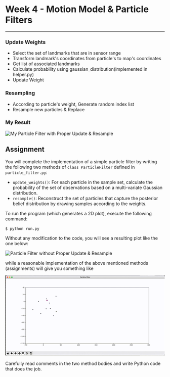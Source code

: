 # Week 4 - Motion Model & Particle Filters

---

[//]: # (Image References)
[empty-update]: ./empty-update.gif
[example]: ./example.gif
[My-result]: ./result_graph/result.gif
### Update Weights
* Select the set of landmarks that are in sensor range
* Transform landmark's coordinates from particle's to map's coordinates
* Get list of associated landmarks
* Calculate probability using gaussian_distribution(implemented in helper.py)
* Update Weight

### Resampling
* According to particle's weight, Generate random index list
* Resample new particles & Replace

### My Result
![My Particle Filter with Proper Update & Resample][My-result]

## Assignment

You will complete the implementation of a simple particle filter by writing the following two methods of `class ParticleFilter` defined in `particle_filter.py`:

* `update_weights()`: For each particle in the sample set, calculate the probability of the set of observations based on a multi-variate Gaussian distribution.
* `resample()`: Reconstruct the set of particles that capture the posterior belief distribution by drawing samples according to the weights.

To run the program (which generates a 2D plot), execute the following command:

```
$ python run.py
```

Without any modification to the code, you will see a resulting plot like the one below:

![Particle Filter without Proper Update & Resample][empty-update]

while a reasonable implementation of the above mentioned methods (assignments) will give you something like

![Particle Filter Example][example]

Carefully read comments in the two method bodies and write Python code that does the job.
